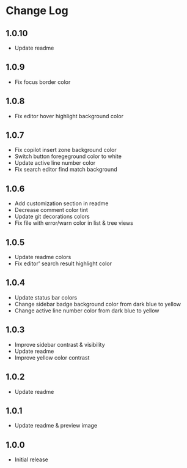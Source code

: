 # Change Log

## 1.0.10

- Update readme

## 1.0.9

- Fix focus border color

## 1.0.8

- Fix editor hover highlight background color

## 1.0.7

- Fix copilot insert zone background color
- Switch button foregeground color to white
- Update active line number color
- Fix search editor find match background

## 1.0.6

- Add customization section in readme
- Decrease comment color tint
- Update git decorations colors
- Fix file with error/warn color in list & tree views

## 1.0.5

- Update readme colors
- Fix editor' search result highlight color

## 1.0.4

- Update status bar colors
- Change sidebar badge background color from dark blue to yellow
- Change active line number color from dark blue to yellow

## 1.0.3

- Improve sidebar contrast & visibility
- Update readme
- Improve yellow color contrast

## 1.0.2

- Update readme

## 1.0.1

- Update readme & preview image

## 1.0.0

- Initial release
